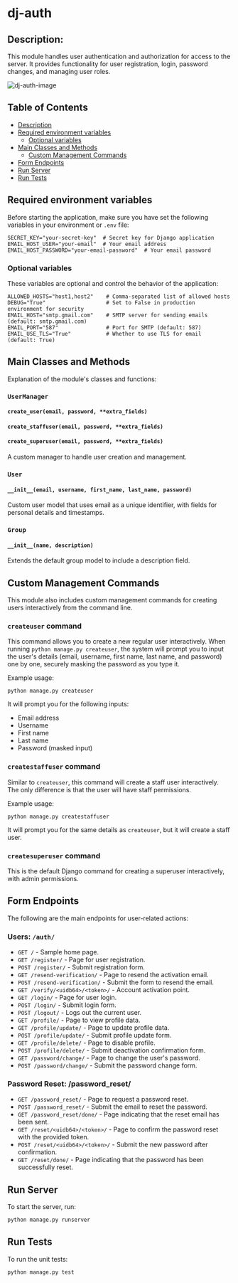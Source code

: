 
# dj-auth

## **Description:**
This module handles user authentication and authorization for access to the server. It provides functionality for user registration, login, password changes, and managing user roles.

![dj-auth-image](https://github.com/user-attachments/assets/54e63fc1-5cfe-430d-b085-0b3873ff93db)

## Table of Contents
- [Description](#description)
- [Required environment variables](#required-environment-variables)
    - [Optional variables](#optional-variables)
- [Main Classes and Methods](#main-classes-and-methods)
    - [Custom Management Commands](#custom-management-commands)
- [Form Endpoints](#form-endpoints)
- [Run Server](#run-server)
- [Run Tests](#run-tests)

## Required environment variables
Before starting the application, make sure you have set the following variables in your environment or `.env` file:

```
SECRET_KEY="your-secret-key"  # Secret key for Django application
EMAIL_HOST_USER="your-email"  # Your email address
EMAIL_HOST_PASSWORD="your-email-password"  # Your email password
```

### Optional variables
These variables are optional and control the behavior of the application:

```
ALLOWED_HOSTS="host1,host2"    # Comma-separated list of allowed hosts
DEBUG="True"                   # Set to False in production environment for security
EMAIL_HOST="smtp.gmail.com"    # SMTP server for sending emails (default: smtp.gmail.com)
EMAIL_PORT="587"               # Port for SMTP (default: 587)
EMAIL_USE_TLS="True"           # Whether to use TLS for email (default: True)
```

## Main Classes and Methods
Explanation of the module's classes and functions:

### `UserManager`
#### `create_user(email, password, **extra_fields)`
#### `create_staffuser(email, password, **extra_fields)`
#### `create_superuser(email, password, **extra_fields)`
A custom manager to handle user creation and management.

### `User`
#### `__init__(email, username, first_name, last_name, password)`
Custom user model that uses email as a unique identifier, with fields for personal details and timestamps.

### `Group`
#### `__init__(name, description)`
Extends the default group model to include a description field.

## Custom Management Commands

This module also includes custom management commands for creating users interactively from the command line.

### `createuser` command
This command allows you to create a new regular user interactively. When running `python manage.py createuser`, the system will prompt you to input the user's details (email, username, first name, last name, and password) one by one, securely masking the password as you type it.

Example usage:
```
python manage.py createuser
```
It will prompt you for the following inputs:
- Email address
- Username
- First name
- Last name
- Password (masked input)

### `createstaffuser` command
Similar to `createuser`, this command will create a staff user interactively. The only difference is that the user will have staff permissions.

Example usage:
```
python manage.py createstaffuser
```
It will prompt you for the same details as `createuser`, but it will create a staff user.

### `createsuperuser` command
This is the default Django command for creating a superuser interactively, with admin permissions.

## Form Endpoints
The following are the main endpoints for user-related actions:

### Users: `/auth/`
- `GET /` - Sample home page.
- `GET /register/` - Page for user registration.
- `POST /register/` - Submit registration form.
- `GET /resend-verification/` - Page to resend the activation email.
- `POST /resend-verification/` - Submit the form to resend the email.
- `GET /verify/<uidb64>/<token>/` - Account activation point.
- `GET /login/` - Page for user login.
- `POST /login/` - Submit login form.
- `POST /logout/` - Logs out the current user.
- `GET /profile/` - Page to view profile data.
- `GET /profile/update/` - Page to update profile data.
- `POST /profile/update/` - Submit profile update form.
- `GET /profile/delete/` - Page to disable profile.
- `POST /profile/delete/` - Submit deactivation confirmation form.
- `GET /password/change/` - Page to change the user's password.
- `POST /password/change/` - Submit the password change form.

### Password Reset: /password_reset/
- `GET /password_reset/` - Page to request a password reset.
- `POST /password_reset/` - Submit the email to reset the password.
- `GET /password_reset/done/` - Page indicating that the reset email has been sent.
- `GET /reset/<uidb64>/<token>/` - Page to confirm the password reset with the provided token.
- `POST /reset/<uidb64>/<token>/` - Submit the new password after confirmation.
- `GET /reset/done/` - Page indicating that the password has been successfully reset.

## Run Server
To start the server, run:

```bash
python manage.py runserver
```

## Run Tests
To run the unit tests:

```bash
python manage.py test
```
